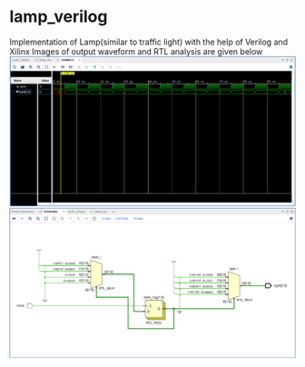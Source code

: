 # lamp_verilog
Implementation of Lamp(similar to traffic light) with the help of Verilog and Xilinx
Images of output waveform and RTL analysis are given below
![img1](https://github.com/Shubham0Rajput/lamp_verilog/blob/main/image.png)
![img1](https://github.com/Shubham0Rajput/lamp_verilog/blob/main/image1.png)
